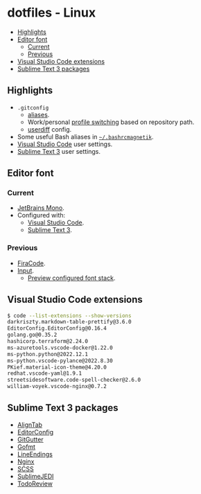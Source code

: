 # dotfiles - Linux

- [Highlights](#highlights)
- [Editor font](#editor-font)
	- [Current](#current)
	- [Previous](#previous)
- [Visual Studio Code extensions](#visual-studio-code-extensions)
- [Sublime Text 3 packages](#sublime-text-3-packages)

## Highlights

- `.gitconfig`
	- [aliases](.gitconfig#L38-L59).
	- Work/personal [profile switching](.gitconfig#L61-L62) based on repository path.
	- [userdiff](.gitattributes-global) config.
- Some useful Bash aliases in [`~/.bashrcmagnetik`](.bashrcmagnetik#L48-L80).
- [Visual Studio Code](https://code.visualstudio.com/) user settings.
- [Sublime Text 3](https://www.sublimetext.com/3) user settings.

## Editor font

### Current

- [JetBrains Mono](https://github.com/JetBrains/JetBrainsMono).
- Configured with:
	- [Visual Studio Code](.config/Code/User/settings.json#L7-L9).
	- [Sublime Text 3](.config/sublime-text-3/Packages/User/Preferences.sublime-settings#L52-L56).

### Previous

- [FiraCode](https://github.com/tonsky/FiraCode).
- [Input](http://input.fontbureau.com/).
	- [Preview configured font stack](http://input.fontbureau.com/preview/?size=14&language=python&theme=solarized-dark&family=InputMono&width=200&weight=400&line-height=1.1&a=0&g=0&i=0&l=0&zero=0&asterisk=0&braces=0&preset=default&customize=please).

## Visual Studio Code extensions

```sh
$ code --list-extensions --show-versions
darkriszty.markdown-table-prettify@3.6.0
EditorConfig.EditorConfig@0.16.4
golang.go@0.35.2
hashicorp.terraform@2.24.0
ms-azuretools.vscode-docker@1.22.0
ms-python.python@2022.12.1
ms-python.vscode-pylance@2022.8.30
PKief.material-icon-theme@4.20.0
redhat.vscode-yaml@1.9.1
streetsidesoftware.code-spell-checker@2.6.0
william-voyek.vscode-nginx@0.7.2
```

## Sublime Text 3 packages

- [AlignTab](https://github.com/randy3k/AlignTab)
- [EditorConfig](https://github.com/sindresorhus/editorconfig-sublime)
- [GitGutter](https://github.com/jisaacks/GitGutter)
- [Gofmt](https://github.com/noonat/sublime-gofmt)
- [LineEndings](https://github.com/titoBouzout/LineEndings)
- [Nginx](https://github.com/brandonwamboldt/sublime-nginx)
- [SCSS](https://github.com/P233/Syntax-highlighting-for-Sass)
- [SublimeJEDI](https://github.com/srusskih/SublimeJEDI)
- [TodoReview](https://github.com/jonathandelgado/SublimeTodoReview)
